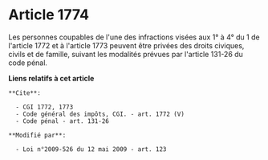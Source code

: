 # Article 1774

Les personnes coupables de l'une des infractions visées aux 1° à 4° du 1 de l'article 1772 et à l'article 1773 peuvent être
privées des droits civiques, civils et de famille, suivant les modalités prévues par l'article 131-26 du code pénal.

**Liens relatifs à cet article**

	**Cite**:

	  - CGI 1772, 1773
	  - Code général des impôts, CGI. - art. 1772 (V)
	  - Code pénal - art. 131-26

	**Modifié par**:

	  - Loi n°2009-526 du 12 mai 2009 - art. 123
